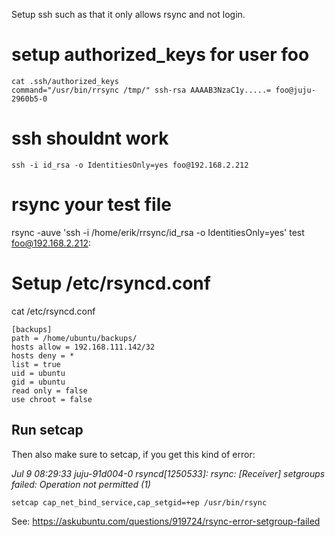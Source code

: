 Setup ssh such as that it only allows rsync and not login.

# setup authorized_keys for user foo
    cat .ssh/authorized_keys
    command="/usr/bin/rrsync /tmp/" ssh-rsa AAAAB3NzaC1y.....= foo@juju-2960b5-0

# ssh shouldnt work
    ssh -i id_rsa -o IdentitiesOnly=yes foo@192.168.2.212
    
# rsync your test file
rsync -auve 'ssh -i /home/erik/rrsync/id_rsa -o IdentitiesOnly=yes' test foo@192.168.2.212:

# Setup /etc/rsyncd.conf

cat /etc/rsyncd.conf

    [backups]
    path = /home/ubuntu/backups/
    hosts allow = 192.168.111.142/32
    hosts deny = *
    list = true
    uid = ubuntu
    gid = ubuntu
    read only = false
    use chroot = false

## Run setcap
Then also make sure to setcap, if you get this kind of error:

*Jul  9 08:29:33 juju-91d004-0 rsyncd[1250533]: rsync: [Receiver] setgroups failed: Operation not permitted (1)*

    setcap cap_net_bind_service,cap_setgid=+ep /usr/bin/rsync

See: https://askubuntu.com/questions/919724/rsync-error-setgroup-failed
